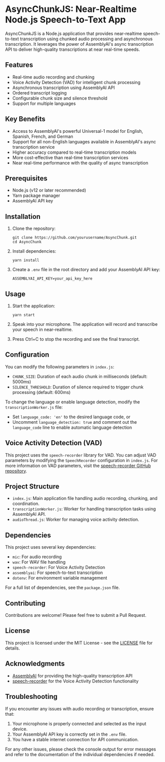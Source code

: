 # AsyncChunkJS: Near-Realtime Node.js Speech-to-Text App

AsyncChunkJS is a Node.js application that provides near-realtime speech-to-text transcription using chunked audio processing and asynchronous transcription. It leverages the power of AssemblyAI's async transcription API to deliver high-quality transcriptions at near real-time speeds.

## Features

- Real-time audio recording and chunking
- Voice Activity Detection (VAD) for intelligent chunk processing
- Asynchronous transcription using AssemblyAI API
- Ordered transcript logging
- Configurable chunk size and silence threshold
- Support for multiple languages

## Key Benefits

- Access to AssemblyAI's powerful Universal-1 model for English, Spanish, French, and German
- Support for all non-English languages available in AssemblyAI's async transcription service
- Higher accuracy compared to real-time transcription models
- More cost-effective than real-time transcription services
- Near real-time performance with the quality of async transcription

## Prerequisites

- Node.js (v12 or later recommended)
- Yarn package manager
- AssemblyAI API key

## Installation

1. Clone the repository:
   ```
   git clone https://github.com/yourusername/AsyncChunk.git
   cd AsyncChunk
   ```

2. Install dependencies:
   ```
   yarn install
   ```

3. Create a `.env` file in the root directory and add your AssemblyAI API key:
   ```
   ASSEMBLYAI_API_KEY=your_api_key_here
   ```

## Usage

1. Start the application:
   ```
   yarn start
   ```

2. Speak into your microphone. The application will record and transcribe your speech in near-realtime.

3. Press Ctrl+C to stop the recording and see the final transcript.

## Configuration

You can modify the following parameters in `index.js`:

- `CHUNK_SIZE`: Duration of each audio chunk in milliseconds (default: 5000ms)
- `SILENCE_THRESHOLD`: Duration of silence required to trigger chunk processing (default: 600ms)

To change the language or enable language detection, modify the `transcriptionWorker.js` file:

- Set `language_code: 'en'` to the desired language code, or
- Uncomment `language_detection: true` and comment out the `language_code` line to enable automatic language detection

## Voice Activity Detection (VAD)

This project uses the `speech-recorder` library for VAD. You can adjust VAD parameters by modifying the `SpeechRecorder` configuration in `index.js`. For more information on VAD parameters, visit the [speech-recorder GitHub repository](https://github.com/serenadeai/speech-recorder/tree/master).

## Project Structure

- `index.js`: Main application file handling audio recording, chunking, and coordination.
- `transcriptionWorker.js`: Worker for handling transcription tasks using AssemblyAI API.
- `audioThread.js`: Worker for managing voice activity detection.

## Dependencies

This project uses several key dependencies:

- `mic`: For audio recording
- `wav`: For WAV file handling
- `speech-recorder`: For Voice Activity Detection
- `assemblyai`: For speech-to-text transcription
- `dotenv`: For environment variable management

For a full list of dependencies, see the `package.json` file.

## Contributing

Contributions are welcome! Please feel free to submit a Pull Request.

## License

This project is licensed under the MIT License - see the [LICENSE](LICENSE) file for details.

## Acknowledgments

- [AssemblyAI](https://www.assemblyai.com/) for providing the high-quality transcription API
- [speech-recorder](https://github.com/serenadeai/speech-recorder) for the Voice Activity Detection functionality

## Troubleshooting

If you encounter any issues with audio recording or transcription, ensure that:

1. Your microphone is properly connected and selected as the input device.
2. Your AssemblyAI API key is correctly set in the `.env` file.
3. You have a stable internet connection for API communication.

For any other issues, please check the console output for error messages and refer to the documentation of the individual dependencies if needed.